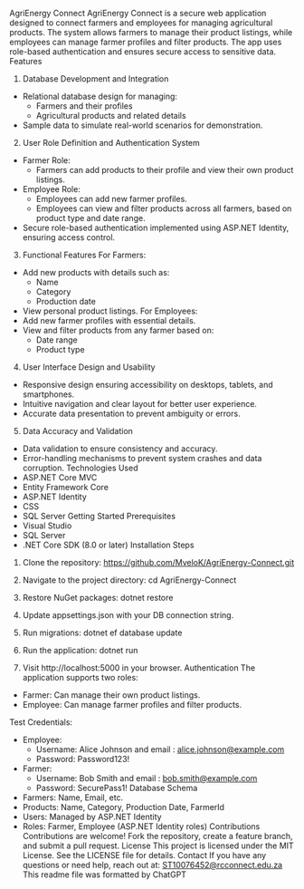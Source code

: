 AgriEnergy Connect
AgriEnergy Connect is a secure web application designed to connect farmers and employees for managing agricultural products. The system allows farmers to manage their product listings, while employees can manage farmer profiles and filter products. The app uses role-based authentication and ensures secure access to sensitive data.
Features
1. Database Development and Integration
- Relational database design for managing:
  - Farmers and their profiles
  - Agricultural products and related details
- Sample data to simulate real-world scenarios for demonstration.
2. User Role Definition and Authentication System
- Farmer Role:
  - Farmers can add products to their profile and view their own product listings.
- Employee Role:
  - Employees can add new farmer profiles.
  - Employees can view and filter products across all farmers, based on product type and date range.
- Secure role-based authentication implemented using ASP.NET Identity, ensuring access control.
3. Functional Features
For Farmers:
- Add new products with details such as:
  - Name
  - Category
  - Production date
- View personal product listings.
For Employees:
- Add new farmer profiles with essential details.
- View and filter products from any farmer based on:
  - Date range
  - Product type
4. User Interface Design and Usability
- Responsive design ensuring accessibility on desktops, tablets, and smartphones.
- Intuitive navigation and clear layout for better user experience.
- Accurate data presentation to prevent ambiguity or errors.
5. Data Accuracy and Validation
- Data validation to ensure consistency and accuracy.
- Error-handling mechanisms to prevent system crashes and data corruption.
Technologies Used
- ASP.NET Core MVC
- Entity Framework Core
- ASP.NET Identity
- CSS
- SQL Server 
Getting Started
Prerequisites
- Visual Studio 
- SQL Server
- .NET Core SDK (8.0 or later)
Installation Steps
1. Clone the repository:
   https://github.com/MveloK/AgriEnergy-Connect.git

2. Navigate to the project directory:
   cd AgriEnergy-Connect

3. Restore NuGet packages:
   dotnet restore

4. Update appsettings.json with your DB connection string.

5. Run migrations:
   dotnet ef database update

6. Run the application:
   dotnet run

7. Visit http://localhost:5000 in your browser.
Authentication
The application supports two roles:
- Farmer: Can manage their own product listings.
- Employee: Can manage farmer profiles and filter products.

Test Credentials:
- Employee:
  - Username: Alice Johnson and email : alice.johnson@example.com
  - Password: Password123!
- Farmer:
  - Username: Bob Smith and email : bob.smith@example.com
  - Password: SecurePass1!
Database Schema
- Farmers: Name, Email, etc.
- Products: Name, Category, Production Date, FarmerId
- Users: Managed by ASP.NET Identity
- Roles: Farmer, Employee (ASP.NET Identity roles)
Contributions
Contributions are welcome! Fork the repository, create a feature branch, and submit a pull request.
License
This project is licensed under the MIT License. See the LICENSE file for details.
Contact
If you have any questions or need help, reach out at: ST10076452@rcconnect.edu.za
This readme file was formatted by ChatGPT
